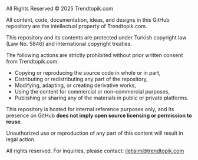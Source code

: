All Rights Reserved © 2025 Trendtopik.com

All content, code, documentation, ideas, and designs in this GitHub repository are the intellectual property of Trendtopik.com.

This repository and its contents are protected under Turkish copyright law (Law No. 5846) and international copyright treaties.

The following actions are strictly prohibited without prior written consent from Trendtopik.com:

- Copying or reproducing the source code in whole or in part,
- Distributing or redistributing any part of the repository,
- Modifying, adapting, or creating derivative works,
- Using the content for commercial or non-commercial purposes,
- Publishing or sharing any of the materials in public or private platforms.

This repository is hosted for internal reference purposes only, and its presence on GitHub **does not imply open source licensing or permission to reuse**.

Unauthorized use or reproduction of any part of this content will result in legal action.

All rights reserved. For inquiries, please contact: iletisim@trendtopik.com

